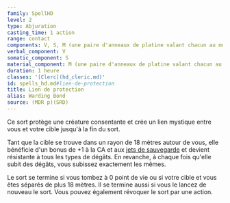 ```yaml
---
family: SpellHD
level: 2
type: Abjuration
casting_time: 1 action
range: contact
components: V, S, M (une paire d'anneaux de platine valant chacun au moins 50 po, que la cible et vous devez porter pendant toute la durée)
verbal_component: V
somatic_component: S
material_component: M (une paire d'anneaux de platine valant chacun au moins 50 po, que la cible et vous devez porter pendant toute la durée)
duration: 1 heure
classes: '[Clerc](hd_cleric.md)'
id: spells_hd.md#lien-de-protection
title: Lien de protection
alias: Warding Bond
source: (MDR p)(SRD)
---
```


Ce sort protège une créature consentante et crée un lien mystique entre vous et votre cible jusqu'à la fin du sort.

Tant que la cible se trouve dans un rayon de 18 mètres autour de vous, elle bénéficie d'un bonus de +1 à la CA et aux [jets de sauvegarde](hd_abilities_jets_de_sauvegarde.md) et devient résistante à tous les types de dégâts. En revanche, à chaque fois qu'elle subit des dégâts, vous subissez exactement les mêmes.

Le sort se termine si vous tombez à 0 point de vie ou si votre cible et vous êtes séparés de plus 18 mètres. Il se termine aussi si vous le lancez de nouveau le sort. Vous pouvez également révoquer le sort par une action.

